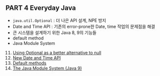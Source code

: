 ## PART 4 Everyday Java

- `java.util.Optional` : 더 나은 API 설계, NPE 방지
- Date and Time API : 기존의 error-prone한 Date, time 작업의 문제점을 해결
- 큰 시스템을 설계하기 위한 Java 8, 9의 기능들
- default method
- Java Module System


11. [Using Optional as a better alternative to null](11_using_optional_as_a_better_alternative_to_null/README.md)
12. [New Date and Time API](12_new_date_and_time_api/README.md)
13. [Default methods](13_default_methods/README.md)
14. [The Java Module System (Java 9)](14_the_java_module_system/README.md)
